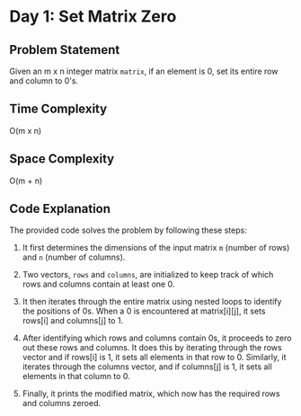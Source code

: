 # Day 1: Set Matrix Zero

## Problem Statement

Given an m x n integer matrix `matrix`, if an element is 0, set its entire row and column to 0's.

## Time Complexity

O(m x n)

## Space Complexity

O(m + n)

## Code Explanation

The provided code solves the problem by following these steps:

1. It first determines the dimensions of the input matrix `m` (number of rows) and `n` (number of columns).

2. Two vectors, `rows` and `columns`, are initialized to keep track of which rows and columns contain at least one 0.

3. It then iterates through the entire matrix using nested loops to identify the positions of 0s. When a 0 is encountered at matrix[i][j], it sets rows[i] and columns[j] to 1.

4. After identifying which rows and columns contain 0s, it proceeds to zero out these rows and columns. It does this by iterating through the rows vector and if rows[i] is 1, it sets all elements in that row to 0. Similarly, it iterates through the columns vector, and if columns[j] is 1, it sets all elements in that column to 0.

5. Finally, it prints the modified matrix, which now has the required rows and columns zeroed.
